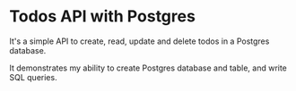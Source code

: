 # Todos API with Postgres

It's a simple API to create, read, update and delete todos in a Postgres database.

It demonstrates my ability to create Postgres database and table, and write SQL queries.
